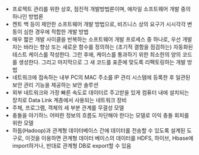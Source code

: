 - 프로젝트 관리를 위한 상호, 점진적 개발방법론이며, 애자일 소프트웨어 개발 중의 하나인 방법론
- 켄트 백 등이 제안한 소프트웨어 개발 방법으로, 비즈니스 상의 요구가 시시각각 변동이 심한 경우에 적합한 개발 방법
- 매우 짧은 개발 사이클을 반복하는 소프트웨어 개발 프로세스 중 하나로, 우선 개발자는 바라는 향상 또는 새로운 함수를 정의하는 (초기적 결함을 점검하는) 자동화된 테스트 케이스를 작성한다. 그런 후에, 케이스를 통과하기 위한 최소한의 양의 코드를 생성한다. 그리고 마지막으로 그 새 코드를 표준에 맞도록 리팩토링하는 개발 방법
- 네트워크에 접속하는 내부 PC의 MAC 주소를 IP 관리 시스템에 등록한 후 일관된 보안 관리 기능을 제공하는 보안 솔루션
- 외부 네트워크와 가장 빠른 속도로 데이터르 주고받을 있게 컴퓨터 내에 설치되는 장치로 Data Link 계층에서 사용되는 네트워크 장비
- 주체, 프로그램, 객체의 세 부분 관계를 무결성 모델
- 충돌을 야기하느 어떠한 정보의 흐름도 차단해야 한다는 모델로 이익 충돌 회피를 위한 모델
- 하둡(Hadoop)과 관계형 데이터베이스 간에 데이터를 전송할 수 있도록 설계된 도구로, 이것을 이용하면 관계형 데이터 베이스의 데이터를 HDFS, 하이브, Hbase에 import하거나, 반대로 관계형 DB로 export할 수 있음

